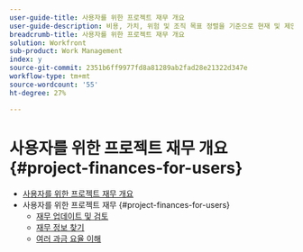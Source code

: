 ```yaml
---
user-guide-title: 사용자를 위한 프로젝트 재무 개요
user-guide-description: 비용, 가치, 위험 및 조직 목표 정렬을 기준으로 현재 및 제안된 프로젝트의 우선 순위를 정하는 방법에 대해 알아봅니다.
breadcrumb-title: 사용자를 위한 프로젝트 재무 개요
solution: Workfront
sub-product: Work Management
index: y
source-git-commit: 2351b6ff9977fd8a81289ab2fad28e21322d347e
workflow-type: tm+mt
source-wordcount: '55'
ht-degree: 27%

---
```




# 사용자를 위한 프로젝트 재무 개요 {#project-finances-for-users}

+ [사용자를 위한 프로젝트 재무 개요](overview.md)
+ 사용자를 위한 프로젝트 재무 {#project-finances-for-users}
   + [재무 업데이트 및 검토](update-and-review-finances.md)
   + [재무 정보 찾기](find-financial-information.md)
   + [여러 과금 요율 이해](multiple-billing-rates.md)

